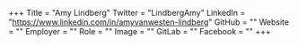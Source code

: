+++
Title = "Amy Lindberg"
Twitter = "LindbergAmy"
LinkedIn = "https://www.linkedin.com/in/amyvanwesten-lindberg"
GitHub = ""
Website = ""
Employer = ""
Role = ""
Image = ""
GitLab = ""
Facebook = ""
+++
